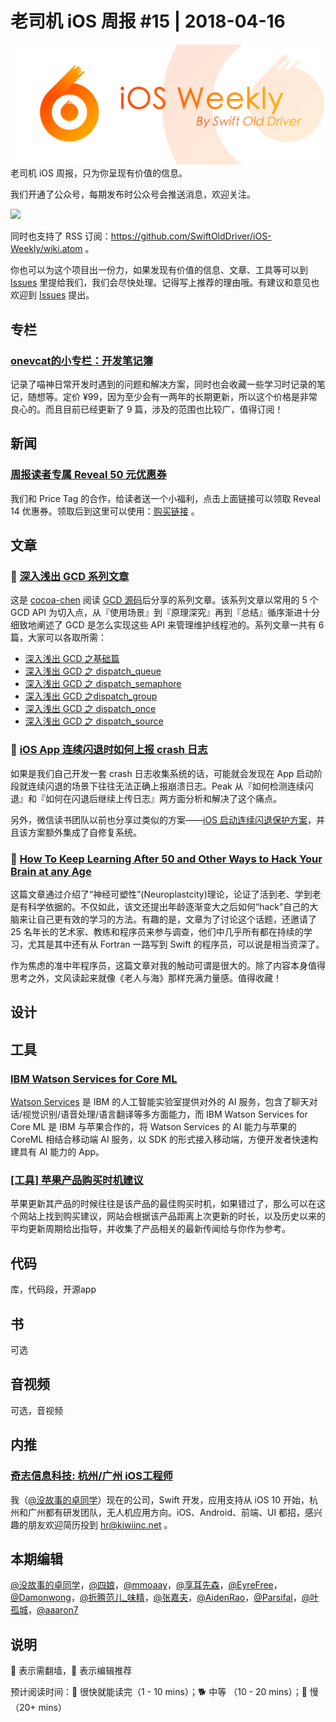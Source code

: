 # 老司机 iOS 周报 #15 | 2018-04-16

![ios-weekly](../assets/ios-weekly.png)
老司机 iOS 周报，只为你呈现有价值的信息。

我们开通了公众号，每期发布时公众号会推送消息，欢迎关注。

![](https://github.com/SwiftOldDriver/iOS-Weekly/blob/master/assets/qrcode_for_wechat.jpg?raw=true)

同时也支持了 RSS 订阅：https://github.com/SwiftOldDriver/iOS-Weekly/wiki.atom 。

你也可以为这个项目出一份力，如果发现有价值的信息、文章、工具等可以到 [Issues](https://github.com/SwiftOldDriver/iOS-Weekly/issues) 里提给我们，我们会尽快处理。记得写上推荐的理由哦。有建议和意见也欢迎到 [Issues](https://github.com/SwiftOldDriver/iOS-Weekly/issues) 提出。

## 专栏

### [onevcat的小专栏：开发笔记簿](https://xiaozhuanlan.com/onevcat)

记录了喵神日常开发时遇到的问题和解决方案，同时也会收藏一些学习时记录的笔记，随想等。定价 ¥99，因为至少会有一两年的长期更新，所以这个价格是非常良心的。而且目前已经更新了 9 篇，涉及的范围也比较广，值得订阅！

## 新闻

### [周报读者专属 Reveal 50 元优惠券](https://h5.weidian.com/m/coupon/get.html?coupon_id=5618711&shop_id=457915687)

我们和 Price Tag 的合作，给读者送一个小福利，点击上面链接可以领取 Reveal 14 优惠券。领取后到这里可以使用：[购买链接](https://weidian.com/item.html?itemID=2264937860) 。


## 文章

### 🐢 [深入浅出 GCD 系列文章](http://cocoa-chen.github.io/2018/03/01/%E6%B7%B1%E5%85%A5%E6%B5%85%E5%87%BAGCD%E4%B9%8B%E5%9F%BA%E7%A1%80%E7%AF%87/)

这是 [cocoa-chen](https://github.com/cocoa-chen) 阅读 [GCD 源码](https://opensource.apple.com/tarballs/libdispatch/)后分享的系列文章。该系列文章以常用的 5 个 GCD API 为切入点，从『使用场景』到『原理深究』再到『总结』循序渐进十分细致地阐述了 GCD 是怎么实现这些 API 来管理维护线程池的。系列文章一共有 6 篇，大家可以各取所需：

- [深入浅出 GCD 之基础篇](http://cocoa-chen.github.io/2018/03/01/%E6%B7%B1%E5%85%A5%E6%B5%85%E5%87%BAGCD%E4%B9%8B%E5%9F%BA%E7%A1%80%E7%AF%87/)
- [深入浅出 GCD 之 dispatch_queue](http://cocoa-chen.github.io/2018/03/05/%E6%B7%B1%E5%85%A5%E6%B5%85%E5%87%BAGCD%E4%B9%8Bdispatch_queue/)
- [深入浅出 GCD 之 dispatch_semaphore](http://cocoa-chen.github.io/2018/03/08/%E6%B7%B1%E5%85%A5%E6%B5%85%E5%87%BAGCD%E4%B9%8Bdispatch_semaphore/)
- [深入浅出 GCD 之dispatch_group](http://cocoa-chen.github.io/2018/03/12/%E6%B7%B1%E5%85%A5%E6%B5%85%E5%87%BAGCD%E4%B9%8Bdispatch_group/)
- [深入浅出 GCD 之 dispatch_once](http://cocoa-chen.github.io/2018/03/15/%E6%B7%B1%E5%85%A5%E6%B5%85%E5%87%BAGCD%E4%B9%8Bdispatch_once/)
- [深入浅出 GCD 之 dispatch_source](http://cocoa-chen.github.io/2018/03/19/%E6%B7%B1%E5%85%A5%E6%B5%85%E5%87%BAGCD%E4%B9%8Bdispatch_source/)

### 🐎 [iOS App 连续闪退时如何上报 crash 日志](http://mrpeak.cn/blog/ios-instacrash-reporting/)

如果是我们自己开发一套 crash 日志收集系统的话，可能就会发现在 App 启动阶段就连续闪退的场景下往往无法正确上报崩溃日志。Peak 从『如何检测连续闪退』和『如何在闪退后继续上传日志』两方面分析和解决了这个痛点。

另外，微信读书团队以前也分享过类似的方案——[iOS 启动连续闪退保护方案](https://wereadteam.github.io/2016/05/23/GYBootingProtection/)，并且该方案额外集成了自修复系统。


### 🐎 [How To Keep Learning After 50 and Other Ways to Hack Your Brain at any Age](https://www.raywenderlich.com/189082/how-to-keep-learning-after-50-and-other-ways-to-hack-your-brain-at-any-age)

这篇文章通过介绍了“神经可塑性”(Neuroplastcity)理论，论证了活到老、学到老是有科学依据的。不仅如此，该文还提出年龄逐渐变大之后如何“hack”自己的大脑来让自己更有效的学习的方法。有趣的是，文章为了讨论这个话题，还邀请了 25 名年长的艺术家、教练和程序员来参与调查，他们中几乎所有都在持续的学习，尤其是其中还有从 Fortran 一路写到 Swift 的程序员，可以说是相当资深了。

作为焦虑的准中年程序员，这篇文章对我的触动可谓是很大的。除了内容本身值得思考之外，文风读起来就像《老人与海》那样充满力量感。值得收藏！



## 设计

## 工具

### [IBM Watson Services for Core ML](https://developer.apple.com/ibm/)

[Watson Services](https://www.ibm.com/watson/products-services/) 是 IBM 的人工智能实验室提供对外的 AI 服务，包含了聊天对话/视觉识别/语音处理/语言翻译等多方面能力，而 IBM Watson Services for Core ML 是 IBM 与苹果合作的，将 Watson Services 的 AI 能力与苹果的 CoreML 相结合移动端 AI 服务，以 SDK 的形式接入移动端，方便开发者快速构建具有 AI 能力的 App。

### [[工具] 苹果产品购买时机建议](https://buyersguide.macrumors.com/)

苹果更新其产品的时候往往是该产品的最佳购买时机，如果错过了，那么可以在这个网站上找到购买建议，网站会根据该产品距离上次更新的时长，以及历史以来的平均更新周期给出指导，并收集了产品相关的最新传闻给与你作为参考。

## 代码

库，代码段，开源app

## 书

可选

## 音视频

可选，音视频

## 内推

### [奇志信息科技: 杭州/广州 iOS工程师](https://www.lagou.com/jobs/3689131.html?source=pl&i=pl-4) 

我（[@没故事的卓同学](https://weibo.com/1926303682/profile)）现在的公司，Swift 开发，应用支持从 iOS 10 开始，杭州和广州都有研发团队，无人机应用方向。iOS、Android、前端、UI 都招，感兴趣的朋友欢迎简历投到 hr@kiwiinc.net 。

## 本期编辑

[@没故事的卓同学](https://weibo.com/1926303682/profile)，[@四娘](https://kemchenj.github.io)，[@mmoaay](https://weibo.com/u/1302422271)，[@享耳先森](https://github.com/iblacksun)，[@EyreFree](https://weibo.com/eyrefree777)，[@Damonwong](https://weibo.com/damonone)，[@折腾范儿_味精](http://weibo.com/agvicking)，[@张嘉夫](https://weibo.com/2949394297)，[@AidenRao](https://weibo.com/AidenRao)，[@Parsifal](https://weibo.com/parsifalchang)，[@叶孤城](https://weibo.com/u/1438670852)，[@aaaron7](https://weibo.com/aaaron7)

## 说明

🚧 表示需翻墙，🌟 表示编辑推荐

预计阅读时间：🐎 很快就能读完（1 - 10 mins）；🐕 中等 （10 - 20 mins）；🐢 慢（20+ mins）
